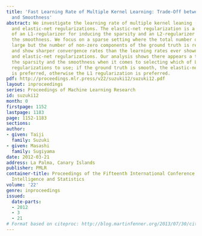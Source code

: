 ```yaml
---
title: 'Fast Learning Rate of Multiple Kernel Learning: Trade-Off between Sparsity
  and Smoothness'
abstract: We investigate the learning rate of multiple kernel leaning (MKL) with L1
  and elastic-net regularizations. The elastic-net regularization is a composition
  of an L1-regularizer for inducing the sparsity and an L2-regularizer for controlling
  the smoothness. We focus on a sparse setting where the total number of kernels is
  large but the number of non-zero components of the ground truth is relatively small,
  and show sharper convergence rates than the learning rates ever shown for both L1
  and elastic-net regularizations. Our analysis shows there appears a trade-off between
  the sparsity and the smoothness when it comes to selecting which of L1 and elastic-net
  regularizations to use; if the ground truth is smooth, the elastic-net regularization
  is preferred, otherwise the L1 regularization is preferred.
pdf: http://proceedings.mlr.press/v22/suzuki12/suzuki12.pdf
layout: inproceedings
series: Proceedings of Machine Learning Research
id: suzuki12
month: 0
firstpage: 1152
lastpage: 1183
page: 1152-1183
sections: 
author:
- given: Taiji
  family: Suzuki
- given: Masashi
  family: Sugiyama
date: 2012-03-21
address: La Palma, Canary Islands
publisher: PMLR
container-title: Proceedings of the Fifteenth International Conference on Artificial
  Intelligence and Statistics
volume: '22'
genre: inproceedings
issued:
  date-parts:
  - 2012
  - 3
  - 21
# Format based on citeproc: http://blog.martinfenner.org/2013/07/30/citeproc-yaml-for-bibliographies/
---
```

